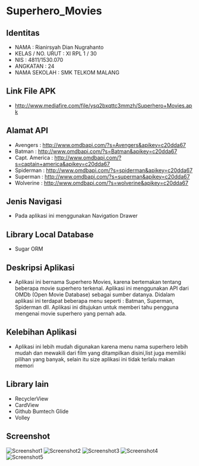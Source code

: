 # Superhero_Movies

## Identitas
- NAMA : Rianirsyah Dian Nugrahanto
- KELAS / NO. URUT : XI RPL 1 / 30
- NIS : 4811/1530.070
- ANGKATAN : 24
- NAMA SEKOLAH : SMK TELKOM MALANG

## Link File APK 
- http://www.mediafire.com/file/ysq2bxqttc3mmzh/Superhero+Movies.apk

## Alamat API 
- Avengers : http://www.omdbapi.com/?s=Avengers&apikey=c20dda67
- Batman : http://www.omdbapi.com/?s=Batman&apikey=c20dda67
- Capt. America : http://www.omdbapi.com/?s=captain+america&apikey=c20dda67
- Spiderman : http://www.omdbapi.com/?s=spiderman&apikey=c20dda67
- Superman : http://www.omdbapi.com/?s=superman&apikey=c20dda67
- Wolverine : http://www.omdbapi.com/?s=wolverine&apikey=c20dda67

## Jenis Navigasi
- Pada aplikasi ini menggunakan Navigation Drawer

## Library Local Database
- Sugar ORM

## Deskripsi Aplikasi
- Aplikasi ini bernama Superhero Movies, karena bertemakan tentang beberapa movie superhero terkenal. Aplikasi ini menggunakan API dari OMDb (Open Movie Database) sebagai sumber datanya. Didalam aplikasi ini terdapat beberapa menu seperti : Batman, Superman, Spiderman dll. Aplikasi ini ditujukan untuk memberi tahu pengguna mengenai movie superhero yang pernah ada.

## Kelebihan Aplikasi
- Aplikasi ini lebih mudah digunakan karena menu nama superhero lebih mudah dan mewakili dari film yang ditampilkan disini,list juga memiliki pilihan yang banyak, selain itu size aplikasi ini tidak terlalu makan memori

## Library lain
- RecyclerView
- CardView
- Github Bumtech Glide
- Volley

## Screenshot
![Screenshot1](https://s18.postimg.org/pbku57wg9/Screenshot_2017-05-14-20-29-05.jpg)
![Screenshot2](https://s10.postimg.org/4upboc0bd/Screenshot_2017-05-14-20-29-10.jpg)
![Screenshot3](https://s22.postimg.org/ewenq6uwx/Screenshot_2017-05-14-20-29-16.jpg)
![Screenshot4](https://s15.postimg.org/f6fnf4jwb/Screenshot_2017-05-14-20-29-24.jpg)
![Screenshot5](https://s12.postimg.org/5458y1gst/Screenshot_2017-05-14-20-29-34.jpg)
